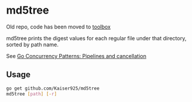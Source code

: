 # md5tree

Old repo, code has been moved to [toolbox](github.com/Kaiser925/)

md5tree prints the digest values for each regular file under that directory, sorted by path name.

See [Go Concurrency Patterns: Pipelines and cancellation](https://blog.golang.org/pipelines)

## Usage

~~~bash
go get github.com/Kaiser925/md5tree
md5tree [path] [-r]
~~~
